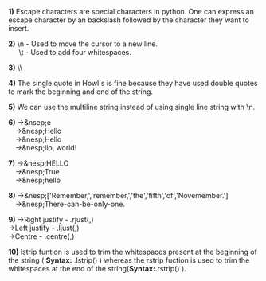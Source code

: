 **1)**
Escape characters are special characters in python. One can express an escape character
by an backslash followed by the character they want to insert.

**2)**
\n - Used to move the cursor to a new line.\
&ensp;&ensp;&ensp;\t - Used to add four whitespaces.

**3)**
\\\

**4)**
The single quote in Howl's is fine because they have used double quotes to mark the beginning 
and end of the string.

**5)**
We can use the multiline string instead of using single line string with \n.

**6)**
→&nsep;e\
&ensp;&ensp;→&nesp;Hello\
&ensp;&ensp;→&nesp;Hello\
&ensp;&ensp;→&nesp;llo, world!

**7)**
→&nesp;HELLO\
&ensp;&ensp;→&nesp;True\
&ensp;&ensp;→&nesp;hello

**8)**
→&nesp;['Remember,','remember,','the','fifth','of','Novemember.']\
&ensp;&ensp;→&nesp;There-can-be-only-one.

**9)**
→Right justify - <string>.rjust(<int>,<character>)\
→Left justify  - <string>.ljust(<int>,<character>)\
→Centre        - <string>.centre(<int>,<character>)

**10)**
lstrip funtion is used to trim the whitespaces present at the beginning of the string ( **Syntax:**
<string>.lstrip() ) whereas the rstrip fuction is used to trim the whitespaces at the
 end of the string(**Syntax:**<string>.rstrip() ).
